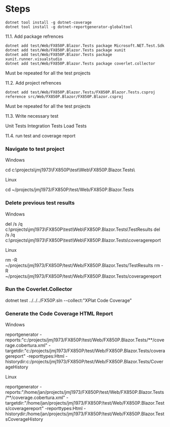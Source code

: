 # Steps

```
dotnet tool install -g dotnet-coverage
dotnet tool install -g dotnet-reportgenerator-globaltool

```   
11.1. Add package refrences

```
dotnet add test/Web/FX850P.Blazor.Tests package Microsoft.NET.Test.Sdk
dotnet add test/Web/FX850P.Blazor.Tests package xunit
dotnet add test/Web/FX850P.Blazor.Tests package xunit.runner.visualstudio
dotnet add test/Web/FX850P.Blazor.Tests package coverlet.collector    

```

Must be repeated for all the test projects

11.2. Add project refrences

```
dotnet add test/Web/FX850P.Blazor.Tests/FX850P.Blazor.Tests.csproj reference src/Web/FX850P.Blazor/FX850P.Blazor.csproj
```

Must be repeated for all the test projects


11.3. Write necessary test

Unit Tests
Integration Tests
Load Tests

11.4. run test and coverage report

### Navigate to test project

Windows

cd c:\projects\jmj1973\FX850P\test\Web\FX850P.Blazor.Tests\

Linux

cd ~/projects/jmj1973/FX850P/test/Web/FX850P.Blazor.Tests


### Delete previous test results

Windows

del /s /q c:\projects\jmj1973\FX850P\test\Web\FX850P.Blazor.Tests\TestResults
del /s /q c:\projects\jmj1973\FX850P\test\Web\FX850P.Blazor.Tests\coveragereport

Linux

rm -R ~/projects/jmj1973/FX850P/test/Web/FX850P.Blazor.Tests/TestResults
rm -R ~/projects/jmj1973/FX850P/test/Web/FX850P.Blazor.Tests/coveragereport

### Run the Coverlet.Collector

dotnet test ../../../FX50P.sln --collect:"XPlat Code Coverage"

### Generate the Code Coverage HTML Report

Windows

reportgenerator -reports:"c:/projects/jmj1973/FX850P/test/Web/FX850P.Blazor.Tests/**/coverage.cobertura.xml" -targetdir:"c:/projects/jmj1973/FX850P/test/Web/FX850P.Blazor.Tests/coveragereport" -reporttypes:Html -historydir:c:/projects/jmj1973/FX850P/test/Web/FX850P.Blazor.Tests/CoverageHistory

Linux

reportgenerator -reports:"/home/jan/projects/jmj1973/FX850P/test/Web/FX850P.Blazor.Tests/**/coverage.cobertura.xml" -targetdir:"/home/jan/projects/jmj1973/FX850P/test/Web/FX850P.Blazor.Tests/coveragereport" -reporttypes:Html -historydir:/home/jan/projects/jmj1973/FX850P/test/Web/FX850P.Blazor.TestsCoverageHistory







